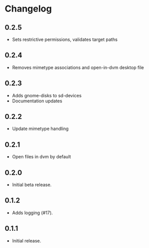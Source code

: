 # Changelog

## 0.2.5
  * Sets restrictive permissions, validates target paths

## 0.2.4
  * Removes mimetype associations and open-in-dvm desktop file

## 0.2.3

  * Adds gnome-disks to sd-devices
  * Documentation updates

## 0.2.2

  * Update mimetype handling

## 0.2.1

  * Open files in dvm by default

## 0.2.0

  * Initial beta release.

## 0.1.2

  * Adds logging (#17).

## 0.1.1

  * Initial release.
